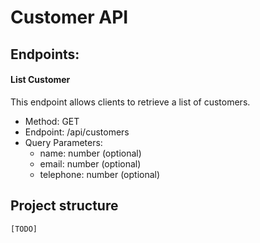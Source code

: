 # Customer API

## Endpoints:

#### List Customer
This endpoint allows clients to retrieve a list of customers.
- Method: GET
- Endpoint: /api/customers
- Query Parameters:
  - name: number (optional)
  - email: number (optional)
  - telephone: number (optional)


## Project structure
```
[TODO]
```
